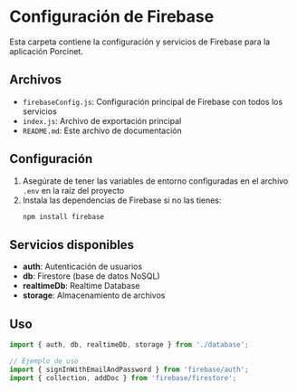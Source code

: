 # Configuración de Firebase

Esta carpeta contiene la configuración y servicios de Firebase para la aplicación Porcinet.

## Archivos

- `firebaseConfig.js`: Configuración principal de Firebase con todos los servicios
- `index.js`: Archivo de exportación principal
- `README.md`: Este archivo de documentación

## Configuración

1. Asegúrate de tener las variables de entorno configuradas en el archivo `.env` en la raíz del proyecto
2. Instala las dependencias de Firebase si no las tienes:
   ```bash
   npm install firebase
   ```

## Servicios disponibles

- **auth**: Autenticación de usuarios
- **db**: Firestore (base de datos NoSQL)
- **realtimeDb**: Realtime Database
- **storage**: Almacenamiento de archivos

## Uso

```javascript
import { auth, db, realtimeDb, storage } from './database';

// Ejemplo de uso
import { signInWithEmailAndPassword } from 'firebase/auth';
import { collection, addDoc } from 'firebase/firestore';
```
